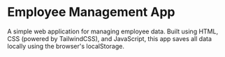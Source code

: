 # Employee Management App
A simple web application for managing employee data. Built using HTML, CSS (powered by TailwindCSS), and JavaScript, this app saves all data locally using the browser's localStorage.